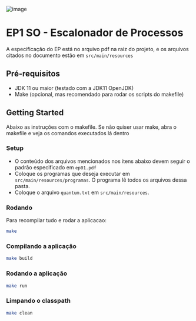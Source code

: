 ![image](https://user-images.githubusercontent.com/37965946/193656169-0d1ecfed-905f-4c40-947b-f27e4d5e6321.png)
# EP1 SO - Escalonador de Processos

A especificação do EP está no arquivo pdf na raiz do projeto, e os arquivos citados no documento estão em `src/main/resources`

## Pré-requisitos

* JDK 11 ou maior (testado com a JDK11 OpenJDK)
* Make (opcional, mas recomendado para rodar os scripts do makefile)

## Getting Started
Abaixo as instruções com o makefile. Se não quiser usar make, abra o makefile e veja os comandos executados lá dentro

### Setup
* O conteúdo dos arquivos mencionados nos itens abaixo devem seguir o padrão especificado em `ep01.pdf`
* Coloque os programas que deseja executar em `src/main/resources/programas`. O programa lê todos os arquivos dessa pasta.
* Coloque o arquivo `quantum.txt` em `src/main/resources`.

### Rodando
Para recompilar tudo e rodar a aplicacao:
```sh
make
```


### Compilando a aplicação
```sh
make build
```


### Rodando a aplicação
```sh
make run
```

### Limpando o classpath
```sh
make clean
```
